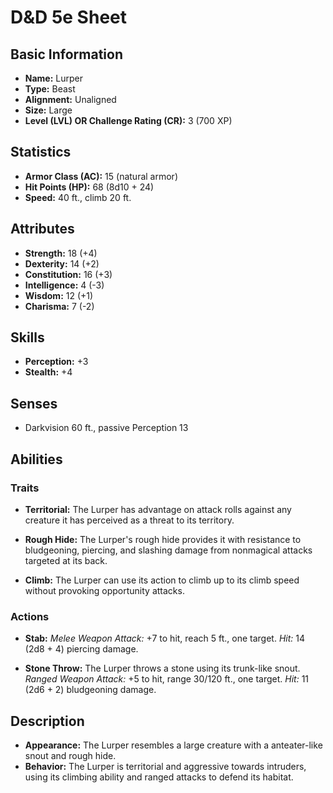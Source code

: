 # D&D 5e Sheet

## Basic Information
- **Name:** Lurper
- **Type:** Beast
- **Alignment:** Unaligned
- **Size:** Large
- **Level (LVL) OR Challenge Rating (CR):** 3 (700 XP)

## Statistics
- **Armor Class (AC):** 15 (natural armor)
- **Hit Points (HP):** 68 (8d10 + 24)
- **Speed:** 40 ft., climb 20 ft.

## Attributes
- **Strength:** 18 (+4)
- **Dexterity:** 14 (+2)
- **Constitution:** 16 (+3)
- **Intelligence:** 4 (-3)
- **Wisdom:** 12 (+1)
- **Charisma:** 7 (-2)

## Skills
- **Perception:** +3
- **Stealth:** +4

## Senses
- Darkvision 60 ft., passive Perception 13

## Abilities
### Traits
- **Territorial:** The Lurper has advantage on attack rolls against any creature it has perceived as a threat to its territory.
  
- **Rough Hide:** The Lurper's rough hide provides it with resistance to bludgeoning, piercing, and slashing damage from nonmagical attacks targeted at its back.
  
- **Climb:** The Lurper can use its action to climb up to its climb speed without provoking opportunity attacks.

### Actions
- **Stab:** *Melee Weapon Attack:* +7 to hit, reach 5 ft., one target. *Hit:* 14 (2d8 + 4) piercing damage.
  
- **Stone Throw:** The Lurper throws a stone using its trunk-like snout. *Ranged Weapon Attack:* +5 to hit, range 30/120 ft., one target. *Hit:* 11 (2d6 + 2) bludgeoning damage.

## Description
- **Appearance:** The Lurper resembles a large creature with a anteater-like snout and rough hide.
- **Behavior:** The Lurper is territorial and aggressive towards intruders, using its climbing ability and ranged attacks to defend its habitat.
